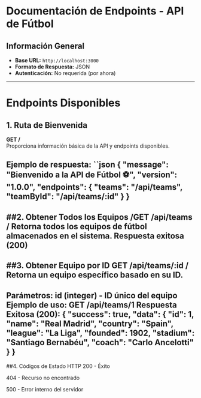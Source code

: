 # Documentación de Endpoints - API de Fútbol 

## Información General
- **Base URL:** `http://localhost:3000`
- **Formato de Respuesta:** JSON
- **Autenticación:** No requerida (por ahora)

---

# Endpoints Disponibles

## 1. Ruta de Bienvenida
**GET /**  
Proporciona información básica de la API y endpoints disponibles.

**Ejemplo de respuesta:**
``json
{
  "message": "Bienvenido a la API de Fútbol ⚽",
  "version": "1.0.0",
  "endpoints": {
    "teams": "/api/teams",
    "teamById": "/api/teams/:id"
  }
}
---
##2. Obtener Todos los Equipos
**/GET /api/teams /**
Retorna todos los equipos de fútbol almacenados en el sistema.
Respuesta exitosa (200)
---
##3. Obtener Equipo por ID
**GET /api/teams/:id /**
Retorna un equipo específico basado en su ID.
---
Parámetros:
id (integer) - ID único del equipo
Ejemplo de uso: GET /api/teams/1
Respuesta Exitosa (200):
{
  "success": true,
  "data": {
    "id": 1,
    "name": "Real Madrid",
    "country": "Spain",
    "league": "La Liga",
    "founded": 1902,
    "stadium": "Santiago Bernabéu",
    "coach": "Carlo Ancelotti"
  }
}
---
##4. Códigos de Estado HTTP
200 - Éxito

404 - Recurso no encontrado

500 - Error interno del servidor
